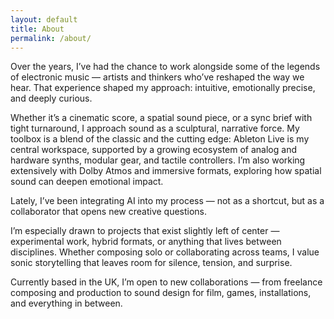 ```yaml
---
layout: default
title: About
permalink: /about/
---
```


Over the years, I’ve had the chance to work alongside some of the legends of electronic music — artists and thinkers who’ve reshaped the way we hear. That experience shaped my approach: intuitive, emotionally precise, and deeply curious.

Whether it’s a cinematic score, a spatial sound piece, or a sync brief with tight turnaround, I approach sound as a sculptural, narrative force. My toolbox is a blend of the classic and the cutting edge: Ableton Live is my central workspace, supported by a growing ecosystem of analog and hardware synths, modular gear, and tactile controllers. I’m also working extensively with Dolby Atmos and immersive formats, exploring how spatial sound can deepen emotional impact.

Lately, I’ve been integrating AI into my process — not as a shortcut, but as a collaborator that opens new creative questions.

I’m especially drawn to projects that exist slightly left of center — experimental work, hybrid formats, or anything that lives between disciplines. Whether composing solo or collaborating across teams, I value sonic storytelling that leaves room for silence, tension, and surprise.

Currently based in the UK, I’m open to new collaborations — from freelance composing and production to sound design for film, games, installations, and everything in between.